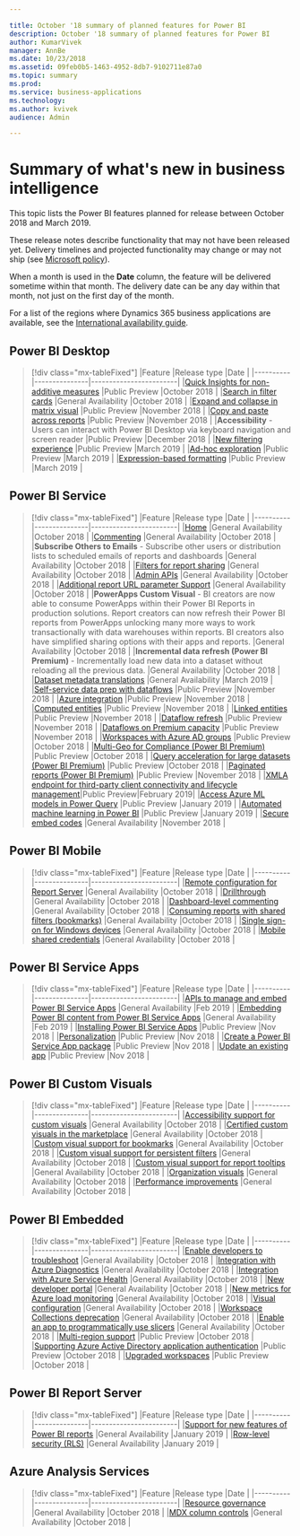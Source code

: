 ```yaml
---

title: October '18 summary of planned features for Power BI
description: October '18 summary of planned features for Power BI
author: KumarVivek
manager: AnnBe
ms.date: 10/23/2018
ms.assetid: 09feb0b5-1463-4952-8db7-9102711e87a0
ms.topic: summary
ms.prod: 
ms.service: business-applications
ms.technology: 
ms.author: kvivek
audience: Admin

---
```

# Summary of what's new in business intelligence

This topic lists the Power BI features planned for release between October 2018 and March 2019. 

These release notes describe functionality that may not have been released yet. Delivery timelines and projected functionality may change or may not ship (see [Microsoft policy](https://go.microsoft.com/fwlink/p/?linkid=2007332)).

When a month is used in the **Date** column, the feature will be delivered sometime within that month. The delivery date can be any day within that month, not just on the first day of the month.
	
For a list of the regions where Dynamics 365 business applications are available, see the [International availability guide](https://aka.ms/dynamics_365_international_availability_deck).

## Power BI Desktop
> [!div class="mx-tableFixed"]
> |Feature   |Release type   |Date    |
> |----------|---------------|------------------------|
> |[Quick Insights for non-additive measures](power-bi-desktop/non-additive-measure-insights.md)   |Public Preview   |October 2018    |
> |[Search in filter cards](power-bi-desktop/search-in-filter-cards.md)   |General Availability   |October 2018    |
> |[Expand and collapse in matrix visual](power-bi-desktop/expand-collapse-matrix.md)   |Public Preview   |November 2018    |
> |[Copy and paste across reports](power-bi-desktop/copy-paste-across-reports.md)   |Public Preview   |November 2018    |
> |**Accessibility** - Users can interact with Power BI Desktop via keyboard navigation and screen reader   |Public Preview   |December 2018    |
> |[New filtering experience](power-bi-desktop/new-filtering-experience.md)   |Public Preview   |March 2019    |
> |[Ad-hoc exploration](power-bi-desktop/adhoc-exploration.md)   |Public Preview   |March 2019    |
> |[Expression-based formatting](power-bi-desktop/expression-based-formatting.md)   |Public Preview   |March 2019    |

## Power BI Service
> [!div class="mx-tableFixed"]
> |Feature   |Release type   |Date    |
> |----------|---------------|------------------------|
> |[Home](power-bi-service/power-bi-home.md)   |General Availability   |October 2018    |
> |[Commenting](power-bi-service/commenting.md)   |General Availability   |October 2018    |
> |**Subscribe Others to Emails** - Subscribe other users or distribution lists to scheduled emails of reports and dashboards   |General Availability   |October 2018    |
> |[Filters for report sharing](power-bi-service/filters-for-report-sharing.md)   |General Availability   |October 2018    |
> |[Admin APIs](power-bi-service/admin-apis.md)   |General Availability   |October 2018    |
> |[Additional report URL parameter Support](power-bi-service/additional-report-url-parameter-support.md)   |General Availability   |October 2018    |
> |**PowerApps Custom Visual** - BI creators are now able to consume PowerApps within their Power BI Reports in production solutions. Report creators can now refresh their Power BI reports from PowerApps unlocking many more ways to work transactionally with data warehouses within reports. BI creators also have simplified sharing options with their apps and reports.   |General Availability   |October 2018    |
> |**Incremental data refresh (Power BI Premium)** - Incrementally load new data into a dataset without reloading all the previous data.   |General Availability   |October 2018    |
> |[Dataset metadata translations](power-bi-service/dataset-metadata-translations.md)   |General Availability   |March 2019    |
> |[Self-service data prep with dataflows](power-bi-service/self-service-data-prep-with-dataflows.md)   |Public Preview   |November 2018 |
> |[Azure integration](power-bi-service/azure-integration.md)   |Public Preview   |November 2018    |
> |[Computed entities](power-bi-service/computed-entities.md)   |Public Preview   |November 2018    |
> |[Linked entities](power-bi-service/linked-entities.md)   |Public Preview   |November 2018    |
> |[Dataflow refresh](power-bi-service/dataflow-refresh.md)   |Public Preview   |November 2018    |
> |[Dataflows on Premium capacity](power-bi-service/dataflows-on-premium-capacity.md)   |Public Preview   |November 2018    |
> |[Workspaces with Azure AD groups](power-bi-service/workspaces-azure-ad-groups.md)   |Public Preview   |October 2018    |
> |[Multi-Geo for Compliance (Power BI Premium)](power-bi-service/premium-multi-geo-for-compliance.md)   |Public Preview   |October 2018    |
> |[Query acceleration for large datasets (Power BI Premium)](power-bi-service/query-acceleration-large-datasets.md)   |Public Preview   |October 2018    |
> |[Paginated reports (Power BI Premium)](power-bi-service/rdl-reports.md)   |Public Preview   |November 2018    |
> |[XMLA endpoint for third-party client connectivity and lifecycle management](power-bi-service/xmla-endpoint.md)|Public Preview|February 2019|
> |[Access Azure ML models in Power Query](power-bi-service/azure-ml-integration.md)   |Public Preview   |January 2019    |
> |[Automated machine learning in Power BI](power-bi-service/automated-ml-dataflows.md)   |Public Preview   |January 2019    |
> |[Secure embed codes](power-bi-service/secure-embed.md)   |General Availability   |November 2018    |

## Power BI Mobile
> [!div class="mx-tableFixed"]
> |Feature   |Release type   |Date    |
> |----------|---------------|------------------------|
> |[Remote configuration for Report Server](power-bi-mobile/sql-server-reporting-services-remote-configuration.md)   |General Availability   |October 2018    |
> |[Drillthrough](power-bi-mobile/drill-through.md)   |General Availability   |October 2018    |
> |[Dashboard-level commenting](power-bi-mobile/dashboard-commenting.md)   |General Availability   |October 2018    |
> |[Consuming reports with shared filters (bookmarks)](power-bi-mobile/sharing-consuming-report-bookmarks.md)   |General Availability   |October 2018    |
> |[Single sign-on for Windows devices](power-bi-mobile/single-sign-windows-apps.md)   |General Availability   |October 2018    |
> |[Mobile shared credentials](power-bi-mobile/shared-credentials.md)   |General Availability   |October 2018    |

## Power BI Service Apps
> [!div class="mx-tableFixed"]
> |Feature   |Release type   |Date    |
> |----------|---------------|------------------------|
> |[APIs to manage and embed Power BI Service Apps](power-bi-apps/apis-manage-embed-power-bi-apps.md)   |General Availability   |Feb 2019    |
> |[Embedding Power BI content from Power BI Service Apps](power-bi-apps/embedding-power-bi-content-power-bi-apps.md)   |General Availability   |Feb 2019    |
> |[Installing Power BI Service Apps](power-bi-apps/installing-power-bi-apps.md)   |Public Preview   |Nov 2018    |
> |[Personalization](power-bi-apps/personalization.md)   |Public Preview   |Nov 2018    |
> |[Create a Power BI Service App package](power-bi-apps/create-app-package.md)   |Public Preview   |Nov 2018    |
> |[Update an existing app](power-bi-apps/update-existing-app.md)   |Public Preview   |Nov 2018    |


## Power BI Custom Visuals
> [!div class="mx-tableFixed"]
> |Feature   |Release type   |Date    |
> |----------|---------------|------------------------|
> |[Accessibility support for custom visuals](power-bi-custom-visuals/accessibility-support-custom-visuals.md)   |General Availability   |October 2018    |
> |[Certified custom visuals in the marketplace](power-bi-custom-visuals/certified-custom-visuals-marketplace.md)   |General Availability   |October 2018    |
> |[Custom visual support for bookmarks](power-bi-custom-visuals/custom-visual-support-bookmarks.md)   |General Availability   |October 2018    |
> |[Custom visual support for persistent filters](power-bi-custom-visuals/custom-visual-support-persistent-filters.md)   |General Availability   |October 2018    |
> |[Custom visual support for report tooltips](power-bi-custom-visuals/custom-visual-support-report-tooltips.md)   |General Availability   |October 2018    |
> |[Organization visuals](power-bi-custom-visuals/organization-visuals.md)   |General Availability   |October 2018    |
> |[Performance improvements](power-bi-custom-visuals/performance-improvements.md)   |General Availability   |October 2018    |


## Power BI Embedded
> [!div class="mx-tableFixed"]
> |Feature   |Release type   |Date    |
> |----------|---------------|------------------------|
> |[Enable developers to troubleshoot](power-bi-embedded/enable-developers-troubleshoot.md)   |General Availability   |October 2018    |
> |[Integration with Azure Diagnostics](power-bi-embedded/integration-azure-diagnostics.md)   |General Availability   |October 2018    |
> |[Integration with Azure Service Health](power-bi-embedded/integration-azure-service-health.md)   |General Availability   |October 2018    |
> |[New developer portal](power-bi-embedded/new-developer-portal.md)   |General Availability   |October 2018    |
> |[New metrics for Azure load monitoring](power-bi-embedded/new-metrics-azure-load-monitoring.md)   |General Availability   |October 2018    |
> |[Visual configuration](power-bi-embedded/visual-configuration.md)   |General Availability   |October 2018    |
> |[Workspace Collections deprecation](power-bi-embedded/workspace-collection-deprecation.md)   |General Availability   |October 2018    |
> |[Enable an app to programmatically use slicers](power-bi-embedded/enable-application-programmatically-use-slicers.md)   |General Availability   |October 2018    |
> |[Multi-region support](power-bi-embedded/multi-region-support.md)   |Public Preview   |October 2018    |
> |[Supporting Azure Active Directory application authentication](power-bi-embedded/supporting-azure-active-directory-application-authentication.md)   |Public Preview   |October 2018    |
> |[Upgraded workspaces](power-bi-embedded/workspace-v2.md)   |Public Preview   |October 2018    |


## Power BI Report Server
> [!div class="mx-tableFixed"]
> |Feature   |Release type   |Date    |
> |----------|---------------|------------------------|
> |[Support for new features of Power BI reports](power-bi-report-server/index.md)   |General Availability        |January 2019    |
> |[Row-level security (RLS)](power-bi-report-server/index.md)   |General Availability         |January 2019   |
>

## Azure Analysis Services
> [!div class="mx-tableFixed"]
> |Feature   |Release type   |Date    |
> |----------|---------------|------------------------|
> |[Resource governance](azure-analysis-services/index.md)   |General Availability   |October 2018    |
> |[MDX column controls](azure-analysis-services/index.md)   |General Availability   |October 2018    |
